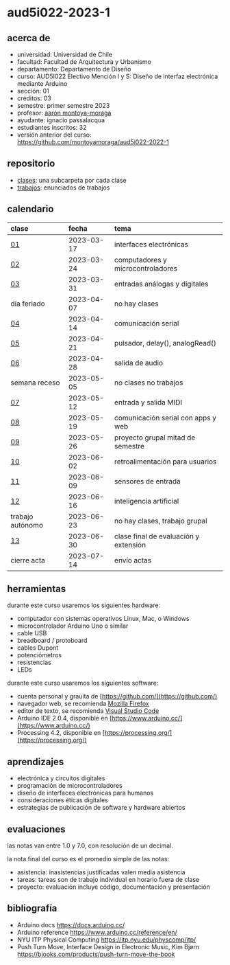 # aud5i022-2023-1

## acerca de

- universidad: Universidad de Chile
- facultad: Facultad de Arquitectura y Urbanismo
- departamento: Departamento de Diseño
- curso: AUD5I022 Electivo Mención I y S: Diseño de interfaz electrónica mediante Arduino
- sección: 01
- créditos: 03
- semestre: primer semestre 2023
- profesor: [aarón montoya-moraga](https://montoyamoraga.io)
- ayudante: ignacio passalacqua
- estudiantes inscritos: 32
- versión anterior del curso: https://github.com/montoyamoraga/aud5i022-2022-1

## repositorio

- [clases](./clases/): una subcarpeta por cada clase
- [trabajos](./trabajos/): enunciados de trabajos

## calendario

| clase                  | fecha      | tema                                  |
| :--------------------- | :--------- | :------------------------------------ |
| [01](clases/clase-01/) | 2023-03-17 | interfaces electrónicas               |
| [02](clases/clase-02/) | 2023-03-24 | computadores y microcontroladores     |
| [03](clases/clase-03/) | 2023-03-31 | entradas análogas y digitales         |
| día feriado            | 2023-04-07 | no hay clases                         |
| [04](clases/clase-04/) | 2023-04-14 | comunicación serial                   |
| [05](clases/clase-05/) | 2023-04-21 | pulsador, delay(), analogRead()       |
| [06](clases/clase-06/) | 2023-04-28 | salida de audio                       |
| semana receso          | 2023-05-05 | no clases no trabajos                 |
| [07](clases/clase-07/) | 2023-05-12 | entrada y salida MIDI                 |
| [08](clases/clase-08/) | 2023-05-19 | comunicación serial con apps y web    |
| [09](clases/clase-09/) | 2023-05-26 | proyecto grupal mitad de semestre     |
| [10](clases/clase-10/) | 2023-06-02 | retroalimentación para usuarios       |
| [11](clases/clase-11/) | 2023-06-09 | sensores de entrada                   |
| [12](clases/clase-12/) | 2023-06-16 | inteligencia artificial               |
| trabajo autónomo       | 2023-06-23 | no hay clases, trabajo grupal         |
| [13](clases/clase-13/) | 2023-06-30 | clase final de evaluación y extensión |
| cierre acta            | 2023-07-14 | envío actas                           |

## herramientas

durante este curso usaremos los siguientes hardware:

- computador con sistemas operativos Linux, Mac, o Windows
- microcontrolador Arduino Uno o similar
- cable USB
- breadboard / protoboard
- cables Dupont
- potenciómetros
- resistencias
- LEDs

durante este curso usaremos los siguientes software:

- cuenta personal y grauita de [https://github.com/](https://github.com/)
- navegador web, se recomienda [Mozilla Firefox](https://www.mozilla.org/)
- editor de texto, se recomienda [Visual Studio Code](https://code.visualstudio.com/)
- Arduino IDE 2.0.4, disponible en [https://www.arduino.cc/](https://www.arduino.cc/)
- Processing 4.2, disponible en [https://processing.org/](https://processing.org/)

## aprendizajes

- electrónica y circuitos digitales
- programación de microcontroladores
- diseño de interfaces electrónicas para humanos
- consideraciones éticas digitales
- estrategias de publicación de software y hardware abiertos

## evaluaciones

las notas van entre 1.0 y 7.0, con resolución de un decimal.

la nota final del curso es el promedio simple de las notas:

- asistencia: inasistencias justificadas valen media asistencia
- tareas: tareas son de trabajo individual en horario fuera de clase
- proyecto: evaluación incluye código, documentación y presentación

## bibliografía

- Arduino docs https://docs.arduino.cc/
- Arduino reference https://www.arduino.cc/reference/en/
- NYU ITP Physical Computing https://itp.nyu.edu/physcomp/itp/
- Push Turn Move, Interface Design in Electronic Music, Kim Bjørn https://bjooks.com/products/push-turn-move-the-book
